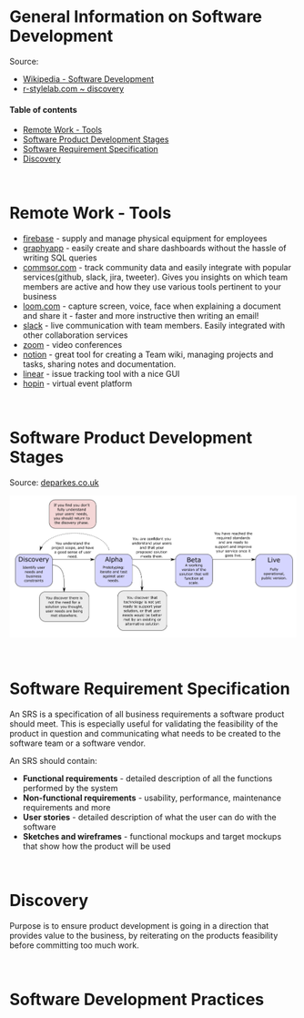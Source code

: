 
# General Information on Software Development

Source: 
* [Wikipedia - Software Development](https://en.wikipedia.org/wiki/Software_development)
* [r-stylelab.com ~ discovery](https://r-stylelab.com/company/blog/it-outsoursing/discovery-phase-data-driven-approach-to-software-product-development)

#### Table of contents

* [Remote Work - Tools](#remote-work---tools)
* [Software Product Development Stages](#software-product-development-stages)
* [Software Requirement Specification](#software-requirement-specification)
* [Discovery](#discovery)

&nbsp;
# Remote Work - Tools

* [firebase](https://firstbasehq.com/) - supply and manage physical equipment for employees
* [graphyapp](https://graphyapp.com/) - easily create and share dashboards without the hassle of writing SQL queries
* [commsor.com](https://commsor.com/) - track community data and easily integrate with popular services(github, slack, jira, tweeter). Gives you insights on which team members are active and how they use various tools pertinent to your business
* [loom.com](https://www.loom.com/) - capture screen, voice, face when explaining a document and share it - faster and more instructive then writing an email!
* [slack](https://slack.com/intl/en-pl/) - live communication with team members. Easily integrated with other collaboration services
* [zoom](https://zoom.us/) - video conferences
* [notion](https://www.notion.so/) - great tool for creating a Team wiki, managing projects and tasks, sharing notes and documentation. 
* [linear](https://linear.app/) - issue tracking tool with a nice GUI
* [hopin](https://hopin.to/) - virtual event platform

&nbsp;
# Software Product Development Stages
Source: [deparkes.co.uk](https://deparkes.co.uk/2016/12/30/the-software-development-cycle/)

![product development stages](content/product_lifecycle.png)

&nbsp;
# Software Requirement Specification
An SRS is a specification of all business requirements a software product should meet. This is especially useful for validating the feasibility of the product in question and communicating what needs to be created to the software team or a software vendor. 

An SRS should contain:
* __Functional requirements__ - detailed description of all the functions performed by the system
* __Non-functional requirements__ - usability, performance, maintenance requirements and more
* __User stories__ - detailed description of what the user can do with the software
* __Sketches and wireframes__ - functional mockups and target mockups that show how the product will be used


&nbsp;
# Discovery
Purpose is to ensure product development is going in a direction that provides value to the business, by reiterating on the products feasibility before committing too much work.

&nbsp;
# Software Development Practices

##